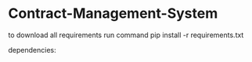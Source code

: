 # Contract-Management-System
to download all requirements run command 
pip install -r requirements.txt

dependencies:
